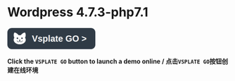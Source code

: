 # Wordpress 4.7.3-php7.1

<a href="https://www.vsplate.com/?docker-compose=https://github.com/vsplate/dcenvs/wordpress/4.7.3-php7.1"><img alt="VSPLATE GO" src="https://raw.githubusercontent.com/vsplate/images/master/vsgo_btn.png" width="200px"></a>

**Click the `VSPLATE GO` button to launch a demo online / 点击`VSPLATE GO`按钮创建在线环境**